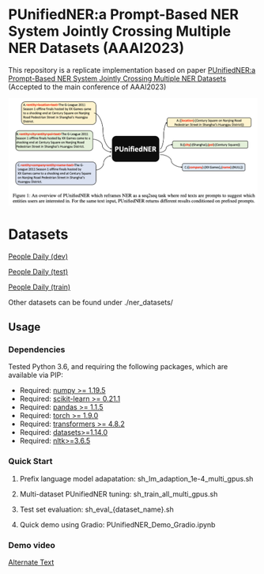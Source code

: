 # PUnifiedNER:a Prompt-Based NER System Jointly Crossing Multiple NER Datasets (AAAI2023)

This repository is a replicate implementation based on paper [PUnifiedNER:a Prompt-Based NER System Jointly Crossing Multiple NER Datasets](https://arxiv.org/abs/2211.14838) (Accepted to the main conference of AAAI2023)

![overview](./plots/punifiedner.png)

# Datasets

[People Daily (dev)](https://drive.google.com/file/d/174xsXuP1BsT8PsLUM0OkyMOZKtxICe0G/view?usp=sharing)

[People Daily (test)](https://drive.google.com/file/d/1qoPjyB9GGl6PSTdWkSzKQtYe_42qMZBW/view?usp=sharing)

[People Daily (train)](https://drive.google.com/file/d/1Vw0C92qgQrQcg5-pyNiB-1HAD_uPjECr/view?usp=sharing)

Other datasets can be found under ./ner_datasets/

## Usage

### Dependencies
Tested Python 3.6, and requiring the following packages, which are available via PIP:

* Required: [numpy >= 1.19.5](http://www.numpy.org/)
* Required: [scikit-learn >= 0.21.1](http://scikit-learn.org/stable/)
* Required: [pandas >= 1.1.5](https://pandas.pydata.org/)
* Required: [torch >= 1.9.0](https://pytorch.org/)
* Required: [transformers >= 4.8.2](https://huggingface.co/transformers/)
* Required: [datasets>=1.14.0](https://huggingface.co/docs/datasets/index)
* Required: [nltk>=3.6.5](https://www.nltk.org/)

### Quick Start

1. Prefix language model adapatation: sh_lm_adaption_1e-4_multi_gpus.sh

2. Multi-dataset PUnifiedNER tuning: sh_train_all_multi_gpus.sh

3. Test set evaluation: sh_eval_{dataset_name}.sh

4. Quick demo using Gradio: PUnifiedNER_Demo_Gradio.ipynb


### Demo video


[Alternate Text](https://drive.google.com/file/d/1510IVMpMp8AF01817iABxe2Pf3eUOE2p/view?usp=sharing)

